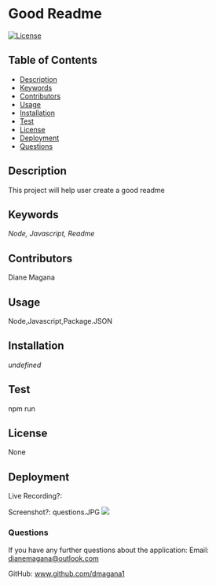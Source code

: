 
# Good Readme
[![License](https://img.shields.io/badge/License-None-blue.svg)](https://opensource.org/licenses/None)
## Table of Contents
 - [Description](#Description)
 - [Keywords](#Keywords)
 - [Contributors](#Contributors)
 - [Usage](#Usage)
 - [Installation](#Installation)
 - [Test](#Testing)
 - [License](#License)
 - [Deployment](#Deployment)
 - [Questions](#Questions)

## Description
This project will help user create a good readme

## Keywords
*Node, Javascript, Readme*

## Contributors
Diane Magana

## Usage 
Node,Javascript,Package.JSON

## Installation
*undefined*

## Test
npm run

## License
None

## Deployment
Live Recording?:   

Screenshot?: questions.JPG
![](pic/Deployed.png)

### Questions
If you have any further questions about the application:
Email: dianemagana@outlook.com

GitHub: www.github.com/dmagana1
